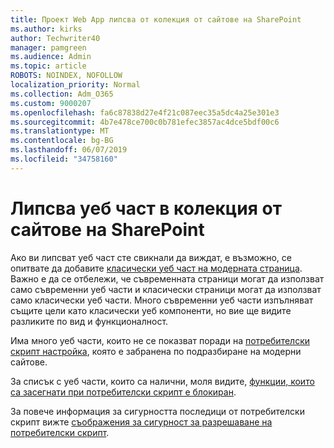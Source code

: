 ```yaml
---
title: Проект Web App липсва от колекция от сайтове на SharePoint
ms.author: kirks
author: Techwriter40
manager: pamgreen
ms.audience: Admin
ms.topic: article
ROBOTS: NOINDEX, NOFOLLOW
localization_priority: Normal
ms.collection: Adm_O365
ms.custom: 9000207
ms.openlocfilehash: fa6c87838d27e4f21c087eec35a5dc4a25e301e3
ms.sourcegitcommit: 4b7e478ce700c0b781efec3857ac4dce5bdf00c6
ms.translationtype: MT
ms.contentlocale: bg-BG
ms.lasthandoff: 06/07/2019
ms.locfileid: "34758160"
---
```

# <a name="missing-web-part-in-sharepoint-site-collection"></a>Липсва уеб част в колекция от сайтове на SharePoint

Ако ви липсват уеб част сте свикнали да виждат, е възможно, се опитвате да добавите [класически уеб част на модерната страница](https://support.office.com/article/classic-and-modern-web-part-experiences-3fdae6c3-8fc1-49ab-8708-8c104b882e64). Важно е да се отбележи, че съвременната страници могат да използват само съвременни уеб части и класически страници могат да използват само класически уеб части. Много съвременни уеб части изпълняват същите цели като класически уеб компоненти, но вие ще видите разликите по вид и функционалност.

Има много уеб части, които не се показват поради на [потребителски скрипт настройка](https://docs.microsoft.com/sharepoint/allow-or-prevent-custom-script), която е забранена по подразбиране на модерни сайтове. 

За списък с уеб части, които са налични, моля видите, [функции, които са засегнати при потребителски скрипт е блокиран](https://docs.microsoft.com/sharepoint/allow-or-prevent-custom-script#features-affected-when-custom-script-is-blocked).

 За повече информация за сигурността последици от потребителски скрипт вижте [съображения за сигурност за разрешаване на потребителски скрипт](https://docs.microsoft.com/sharepoint/security-considerations-of-allowing-custom-script).
